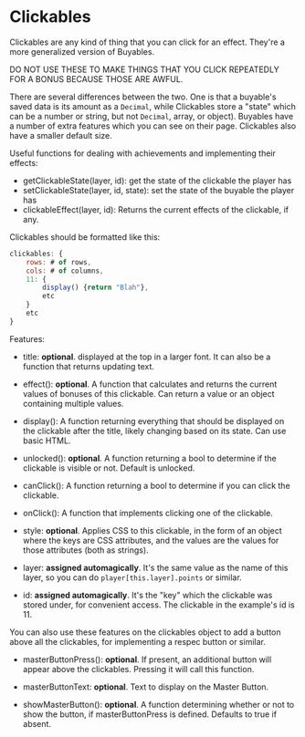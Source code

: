 # Clickables

Clickables are any kind of thing that you can click for an effect. They're a more generalized version of Buyables.

DO NOT USE THESE TO MAKE THINGS THAT YOU CLICK REPEATEDLY FOR A BONUS BECAUSE THOSE ARE AWFUL.

There are several differences between the two. One is that a buyable's saved data is its amount as a `Decimal`, while Clickables store a "state" which can be a number or string, but not `Decimal`, array, or object). Buyables have a number of extra features which you can see on their page. Clickables also have a smaller default size.

Useful functions for dealing with achievements and implementing their effects:

- getClickableState(layer, id): get the state of the clickable the player has
- setClickableState(layer, id, state): set the state of the buyable the player has
- clickableEffect(layer, id): Returns the current effects of the clickable, if any.

Clickables should be formatted like this:

```js
clickables: {
    rows: # of rows,
    cols: # of columns,
    11: {
        display() {return "Blah"},
        etc
    }
    etc
}
```

Features:

- title: **optional**. displayed at the top in a larger font. It can also be a function that returns updating text.
                    
- effect(): **optional**. A function that calculates and returns the current values of bonuses of this clickable. Can return a value or an object containing multiple values.

- display(): A function returning everything that should be displayed on the clickable after the title, likely changing based on its state. Can use basic HTML.

- unlocked(): **optional**. A function returning a bool to determine if the clickable is visible or not. Default is unlocked.

- canClick(): A function returning a bool to determine if you can click the clickable.

- onClick(): A function that implements clicking one of the clickable. 

- style: **optional**. Applies CSS to this clickable, in the form of an object where the keys are CSS attributes, and the values are the values for those attributes (both as strings).

- layer: **assigned automagically**. It's the same value as the name of this layer, so you can do `player[this.layer].points` or similar.

- id: **assigned automagically**. It's the "key" which the clickable was stored under, for convenient access. The clickable in the example's id is 11.

You can also use these features on the clickables object to add a button above all the clickables, for implementing a respec button or similar.

- masterButtonPress(): **optional**. If present, an additional button will appear above the clickables. Pressing it will call this function.

- masterButtonText: **optional**. Text to display on the Master Button.

- showMasterButton(): **optional**. A function determining whether or not to show the button, if masterButtonPress is defined. Defaults to true if absent.
